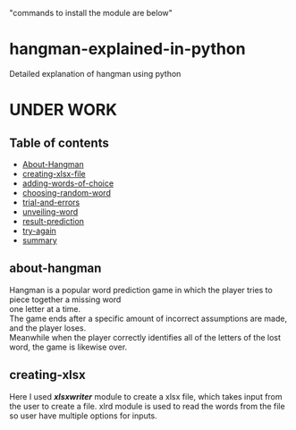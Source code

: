 
"commands to install the module are below"

# hangman-explained-in-python
Detailed explanation of hangman using python 

<h1>UNDER WORK</h1>

## Table of contents
* [About-Hangman](#about-hangman)
* [creating-xlsx-file](#creating-xlsx-file)
* [adding-words-of-choice](#adding-words-of-choice)
* [choosing-random-word](#choosing-random-word)
* [trial-and-errors](#trial-and-errors)
* [unveiling-word](#unveiling-word)
* [result-prediction](#result-prediction)
* [try-again](#try-again)
* [summary](#summary)

## about-hangman
Hangman is a popular word prediction game in which the player tries to piece together a missing word <br>one letter at a time.<br>The game ends after a specific amount of incorrect assumptions are made, and the player loses.<BR>Meanwhile when the player correctly identifies all of the letters of the lost word, the game is likewise over. 

## creating-xlsx
  Here I used ___xlsxwriter___ module to create a xlsx file, which takes input from the user to create a file.
  xlrd module is used to read the words from the file so user have multiple options for inputs.
  

  
  
